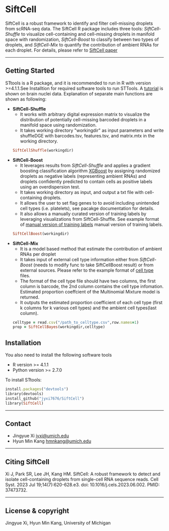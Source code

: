 # SiftCell
SiftCell is a robust framework to identify and filter cell-missing droplets from scRNA-seq data. The SiftCell R package includes three tools: *SiftCell-Shuffle* to visualize cell-containing and cell-missing droplets in manifold space with randomization, *SiftCell-Boost* to classify between two types of droplets, and *SiftCell-Mix* to quantify the contribution of ambient RNAs for each droplet.  For details, please refer to [SiftCell paper](https://www.cell.com/cell-systems/fulltext/S2405-4712(23)00155-2)

---

## Getting Started
STtools is a R package, and it is recommended to run in R with version >=4.1.1.See Installtion for required software tools to run STTools. 
A [tutorial](https://colab.research.google.com/drive/1ebV42lohhkTWGjkHHjUs1Ma92IXAxx2t) is shown on brain nuclei data.
Explanation of separate main functions are shown as following: 
- **SiftCell-Shuffle**
	- It works with arbitrary digital expression matrix to visualize the distribution of potentially cell-missing barcoded droplets in a manifold space using randomization. 
 	- It takes working directory "workingdir" as input parameters and write shuffleDGE with barcodes.tsv, features.tsv, and matrix.mtx in the working directory. 
	```ruby
	SiftCellShuffle(workingdir)
	```
- **SiftCell-Boost**
	- It leverages results from *SiftCell-Shuffle* and applies a gradient boosting classification algorithm [XGBoost](https://www.kdd.org/kdd2016/papers/files/rfp0697-chenAemb.pdf) by assigning randomized droplets as negative labels (representing ambient RNAs) and droplets confidently predicted to contain cells as positive labels using an overdispersion test.
	- It takes working directory as input, and output a txt file with cell-containing droplets.
	- It allows the user to set flag genes to to avoid including unintended cell types (i.e. platelets), see pacakge documentation for details.
	- It also allows a manually curated version of training labels by leveraging visualizations from SiftCell-Shuffle. See example format of [manual version of training labels](./examples/training_labels_example.csv)  manual version of training labels.
	```ruby
	SiftCellBoost(workingdir)
	```
- **SiftCell-Mix**
	- It is a model based method that estimate the contribution of ambient RNAs per droplet
	- It takes input of external cell type information either from *SiftCell-Boost* (needs to modify func to take SiftCellBoost result) or from external sources. Please refer to the example format of [cell type](./examples/celltype.csv) files.
	- The format of the cell type file should have two columns, the first column is barcode, the 2nd column contains the cell type infomation. Estimated proportion coeffcient of the Multinomial Mixture model is returned. 
	- It outputs the estimated proportion coefficient of each cell type (first k columns for k various cell types) and the ambient cell types(last column).
	```ruby
	celltype = read.csv("/path_to_celltype.csv",row.names=1)
	prop = SiftCellBayes(workingdir,celltype)
	```

## Installation
You also need to install the following software tools 
- R version >= 4.1.1
- Python version >= 2.7.0

To install STtools:

```ruby
install.packages("devtools")
library(devtools)
install_github("jyxi7676/SiftCell")
library(SiftCell)
 ```
---

## Contact
- Jingyue Xi <jyxi@umich.edu>
- Hyun Min Kang <hmnkang@umich.edu>

---

## Citing SiftCell

Xi J, Park SR, Lee JH, Kang HM. SiftCell: A robust framework to detect and isolate cell-containing droplets from single-cell RNA sequence reads. Cell Syst. 2023 Jul 19;14(7):620-628.e3. doi: 10.1016/j.cels.2023.06.002. PMID: 37473732.

---

## License & copyright
Jingyue Xi, Hyun Min Kang, University of Michigan
